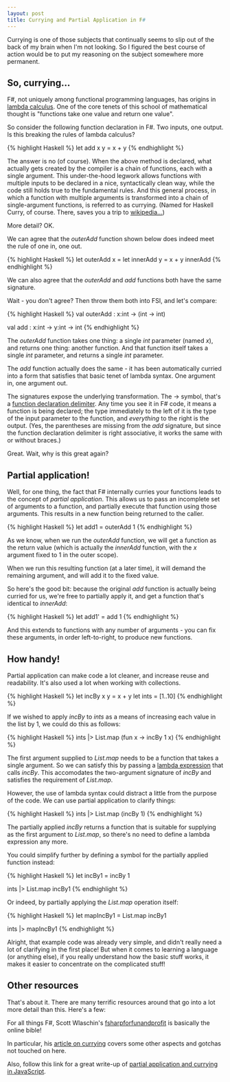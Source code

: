 ```yaml
---
layout: post
title: Currying and Partial Application in F#
---
```


Currying is one of those subjects that continually seems to slip out of the back of my brain when I'm not looking. So I figured the best course of action would be to put my reasoning on the subject somewhere more permanent.

<!--end_excerpt-->

## So, currying...

F#, not uniquely among functional programming languages, has origins in [lambda calculus](https://en.wikipedia.org/wiki/Lambda_calculus). One of the core tenets of this school of mathematical thought is "functions take one value and return one value".

So consider the following function declaration in F#. Two inputs, one output. Is this breaking the rules of lambda calculus?

{% highlight Haskell %}
let add x y = x + y
{% endhighlight %}

The answer is no (of course). When the above method is declared, what actually gets created by the compiler is a chain of functions, each with a single argument. This under-the-hood legwork allows functions with multiple inputs to be declared in a nice, syntactically clean way, while the code still holds true to the fundamental rules. And this general process, in which a function with multiple arguments is transformed into a chain of single-argument functions, is referred to as currying. (Named for Haskell Curry, of course. There, saves you a trip to [wikipedia...](https://en.wikipedia.org/wiki/Currying))

More detail?  OK.

We can agree that the *outerAdd* function shown below does indeed meet the rule of one in, one out.

{% highlight Haskell %}
let outerAdd x = 
    let innerAdd y = 
        x + y
    innerAdd
{% endhighlight %}

We can also agree that the *outerAdd* and *add* functions both have the same signature.

Wait - you don't agree? Then throw them both into FSI, and let's compare:

{% highlight Haskell %}
val outerAdd : x:int -> (int -> int)

val add : x:int -> y:int -> int
{% endhighlight %}

The *outerAdd* function takes one thing: a single *int* parameter (named *x*), and returns one thing: another function. And that function itself takes a single *int* parameter, and returns a single *int* parameter.

The *add* function actually does the same - it has been automatically curried into a form that satisfies that basic tenet of lambda syntax. One argument in, one argument out.

The signatures expose the underlying transformation. The -> symbol, that's a [function declaration delimiter](https://msdn.microsoft.com/en-us/visualfsharpdocs/conceptual/functions-%5bfsharp%5d#function-values). Any time you see it in F# code, it means a function is being declared; the type immediately to the left of it is the type of the input parameter to the function, and _everything_ to the right is the output. (Yes, the parentheses are missing from the *add* signature, but since the function declaration delimiter is right associative, it works the same with or without braces.)

Great. Wait, why is this great again?

## Partial application!

Well, for one thing, the fact that F# internally curries your functions leads to the concept of *partial application*. This allows us to pass an incomplete set of arguments to a function, and partially execute that function using those arguments. This results in a new function being returned to the caller.

{% highlight Haskell %}
let add1 = outerAdd 1
{% endhighlight %}

As we know, when we run the *outerAdd* function, we will get a function as the return value (which is actually the *innerAdd* function, with the *x* argument fixed to 1 in the outer scope).

When we run this resulting function (at a later time), it will demand the remaining argument, and will add it to the fixed value.

So here's the good bit: because the original *add* function is actually being curried for us, we're free to partially apply it, and get a function that's identical to *innerAdd*:

{% highlight Haskell %}
let add1' = add 1
{% endhighlight %}

And this extends to functions with any number of arguments - you can fix these arguments, in order left-to-right, to produce new functions.

## How handy!

Partial application can make code a lot cleaner, and increase reuse and readability. It's also used a lot when working with collections.

{% highlight Haskell %}
let incBy x y = x + y
let ints = [1..10]
{% endhighlight %}

If we wished to apply *incBy* to *ints* as a means of increasing each value in the list by 1, we could do this as follows:

{% highlight Haskell %}
ints
|> List.map (fun x -> incBy 1 x)
{% endhighlight %}

The first argument supplied to *List.map* needs to be a function that takes a single argument. So we can satisfy this by passing a [lambda expression](https://msdn.microsoft.com/en-us/visualfsharpdocs/conceptual/lambda-expressions-the-fun-keyword-%5Bfsharp%5D) that calls *incBy*. This accomodates the two-argument signature of *incBy* and satisfies the requirement of *List.map*.

However, the use of lambda syntax could distract a little from the purpose of the code. We can use partial application to clarify things:

{% highlight Haskell %}
ints
|> List.map (incBy 1)
{% endhighlight %}

The partially applied *incBy* returns a function that is suitable for supplying as the first argument to *List.map*, so there's no need to define a lambda expression any more.

You could simplify further by defining a symbol for the partially applied function instead:

{% highlight Haskell %}
let incBy1 = incBy 1

ints
|> List.map incBy1
{% endhighlight %}

Or indeed, by partially applying the *List.map* operation itself:

{% highlight Haskell %}
let mapIncBy1 = List.map incBy1

ints 
|> mapIncBy1
{% endhighlight %}

Alright, that example code was already very simple, and didn't really need a lot of clarifying in the first place! But when it comes to learning a language (or anything else), if you really understand how the basic stuff works, it makes it easier to concentrate on the complicated stuff!

## Other resources

That's about it. There are many terrific resources around that go into a lot more detail than this.  Here's a few:

For all things F#, Scott Wlaschin's [fsharpforfunandprofit](http://www.fsharpforfunandprofit.com) is basically the online bible!

In particular, his [article on currying](http://fsharpforfunandprofit.com/posts/currying/) covers some other aspects and gotchas not touched on here.

Also, follow this link for a great write-up of [partial application and currying in JavaScript](http://benalman.com/news/2012/09/partial-application-in-javascript/).
